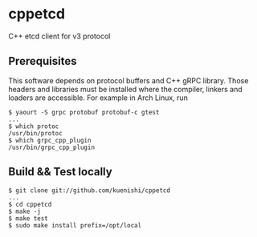 # cppetcd

C++ etcd client for v3 protocol

## Prerequisites

This software depends on protocol buffers and C++ gRPC library.  Those
headers and libraries must be installed where the compiler, linkers
and loaders are accessible. For example in Arch Linux, run

```
$ yaourt -S grpc protobuf protobuf-c gtest
...
$ which protoc
/usr/bin/protoc
$ which grpc_cpp_plugin 
/usr/bin/grpc_cpp_plugin
```

## Build && Test locally

```
$ git clone git://github.com/kuenishi/cppetcd
...
$ cd cppetcd
$ make -j
$ make test
$ sudo make install prefix=/opt/local
```
